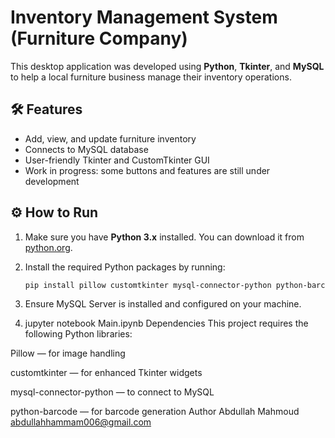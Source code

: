 # Inventory Management System (Furniture Company)

This desktop application was developed using **Python**, **Tkinter**, and **MySQL** to help a local furniture business manage their inventory operations.

## 🛠 Features
- Add, view, and update furniture inventory
- Connects to MySQL database
- User-friendly Tkinter and CustomTkinter GUI
- Work in progress: some buttons and features are still under development

## ⚙️ How to Run
1. Make sure you have **Python 3.x** installed. You can download it from [python.org](https://www.python.org/downloads/).

2. Install the required Python packages by running:
   ```bash
   pip install pillow customtkinter mysql-connector-python python-barcode
3. Ensure MySQL Server is installed and configured on your machine.
4. jupyter notebook Main.ipynb
Dependencies
This project requires the following Python libraries:

Pillow — for image handling

customtkinter — for enhanced Tkinter widgets

mysql-connector-python — to connect to MySQL

python-barcode — for barcode generation
Author
Abdullah Mahmoud
abdullahhammam006@gmail.com
